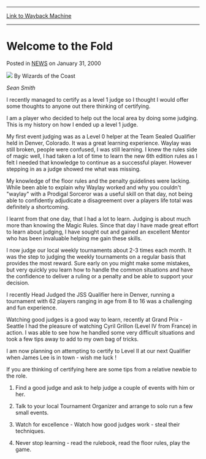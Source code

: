 
---
[Link to Wayback Machine](https://web.archive.org/web/20210501184759/https://magic.wizards.com/en/articles/archive/welcome-fold-2000-01-31)

[_metadata_:author]:- "Wizards of the Coast"
[_metadata_:description]:- "Sean Smith I recently managed to certify as a level 1 judge so I thought I would offer some thoughts to anyone out there thinking of certifying. I am a player who decided to help out the local area by doing some judging. This is my history on how I ended up a level 1 judge. My first event judging was as a Level 0 helper at the Team Sealed Qualifier held in Denver, Colorado. It"
[_metadata_:generator]:- "Drupal 7 (http://drupal.org)"
[_metadata_:node]:- "937646"
[_metadata_:publish_date]:- "2000-01-31"
[_metadata_:source]:- "div-main-content"
[_metadata_:title]:- "Welcome to the Fold"
[_metadata_:wayback_capture_timestamp]:- "2021-05-01 18:47:59"
[_metadata_:wayback_raw_url]:- "https://web.archive.org/web/20210501184759id_/https://magic.wizards.com/en/articles/archive/welcome-fold-2000-01-31"
[_metadata_:wayback_url]:- "https://magic.wizards.com/en/articles/archive/welcome-fold-2000-01-31"
---


Welcome to the Fold
===================



 Posted in [NEWS](/en/articles?source=MX_Nav2020)
 on January 31, 2000 






![](https://media.magic.wizards.com/styles/auth_small/public/images/person/wizards_author.jpg)
By Wizards of the Coast











*Sean Smith*


I recently managed to certify as a level 1 judge so I thought I would offer some thoughts to anyone out there thinking of certifying.


I am a player who decided to help out the local area by doing some judging. This is my history on how I ended up a level 1 judge.


My first event judging was as a Level 0 helper at the Team Sealed Qualifier held in Denver, Colorado. It was a great learning experience. Waylay was still broken, people were confused, I was still learning. I knew the rules side of magic well, I had taken a lot of time to learn the new 6th edition rules as I felt I needed that knowledge to continue as a successful player. However stepping in as a judge showed me what was missing.


My knowledge of the floor rules and the penalty guidelines were lacking. While been able to explain why Waylay worked and why you couldn't "waylay" with a Prodigal Sorceror was a useful skill on that day, not being able to confidently adjudicate a disagreement over a players life total was definitely a shortcoming.


I learnt from that one day, that I had a lot to learn. Judging is about much more than knowing the Magic Rules. Since that day I have made great effort to learn about judging, I have sought out and gained an excellent Mentor who has been invaluable helping me gain these skills.


I now judge our local weekly tournaments about 2-3 times each month. It was the step to judging the weekly tournaments on a regular basis that provides the most reward. Sure early on you might make some mistakes, but very quickly you learn how to handle the common situations and have the confidence to deliver a ruling or a penalty and be able to support your decision.


I recently Head Judged the JSS Qualifier here in Denver, running a tournament with 62 players ranging in age from 8 to 16 was a challenging and fun experience.


Watching good judges is a good way to learn, recently at Grand Prix - Seattle I had the pleasure of watching Cyril Grillon (Level IV from France) in action. I was able to see how he handled some very difficult situations and took a few tips away to add to my own bag of tricks.


I am now planning on attempting to certify to Level II at our next Qualifier when James Lee is in town - wish me luck !


If you are thinking of certifying here are some tips from a relative newbie to the role.


1. Find a good judge and ask to help judge a couple of events with him or her.  

2. Talk to your local Tournament Organizer and arrange to solo run a few small events.  

3. Watch for excellence - Watch how good judges work - steal their techniques.  

4. Never stop learning - read the rulebook, read the floor rules, play the game.







